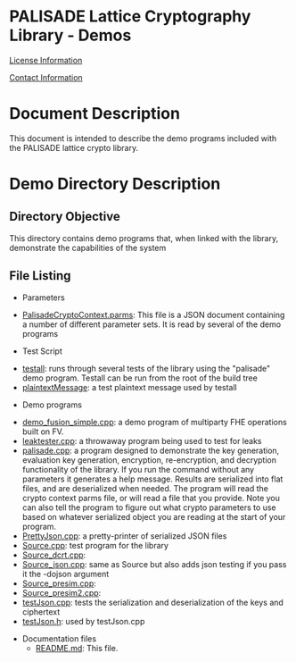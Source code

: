 PALISADE Lattice Cryptography Library - Demos
=============================================

[License Information](License.md)

[Contact Information](Contact.md)

Document Description
===================
This document is intended to describe the demo programs included with the PALISADE lattice crypto library.

Demo Directory Description
==========================

Directory Objective
-------------------
This directory contains demo programs that, when linked with the library, demonstrate the capabilities of the system

File Listing
------------

* Parameters
- [PalisadeCryptoContext.parms](src/demo/pre/PalisadeCryptoContext.parms): This file is a JSON document containing a number of different parameter sets. It is read by several of the demo programs

* Test Script
- [testall](src/demo/pre/testall): runs through several tests of the library using the "palisade" demo program. Testall can be run from the root of the build tree
- [plaintextMessage](src/demo/pre/plaintextMessage): a test plaintext message used by testall

* Demo programs
- [demo_fusion_simple.cpp](src/pke/demo/demo_fusion_simple.cpp): a demo program of multiparty FHE operations built on FV.
- [leaktester.cpp](src/demo/pre/leaktester.cpp): a throwaway program being used to test for leaks
- [palisade.cpp](src/demo/pre/palisade.cpp): a program designed to demonstrate the key generation, evaluation key generation, encryption, re-encryption, and decryption functionality of the library. If you run the command without any parameters it generates a help message. Results are serialized into flat files, and are deserialized when needed. The program will read the crypto context parms file, or will read a file that you provide. Note you can also tell the program to figure out what crypto parameters to use based on whatever serialized object you are reading at the start of your program.
- [PrettyJson.cpp](src/demo/pre/PrettyJson.cpp): a pretty-printer of serialized JSON files
- [Source.cpp](src/demo/pre/Source.cpp): test program for the library
- [Source_dcrt.cpp](src/demo/pre/Source_dcrt.cpp):
- [Source_json.cpp](src/demo/pre/Source_json.cpp): same as Source but also adds json testing if you pass it the -dojson argument
- [Source_presim.cpp](src/demo/pre/Source_presim.cpp):
- [Source_presim2.cpp](src/demo/pre/Source_presim2.cpp):
- [testJson.cpp](src/demo/pre/testJson.cpp): tests the serialization and deserialization of the keys and ciphertext
- [testJson.h](src/demo/pre/testJson.h): used by testJson.cpp

* Documentation files
  - [README.md](src/lattice/README.md): This file.

